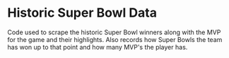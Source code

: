# Historic Super Bowl Data

Code used to scrape the historic Super Bowl winners along with
the MVP for the game and their highlights. Also records how Super
Bowls the team has won up to that point and how many MVP's the
player has.
